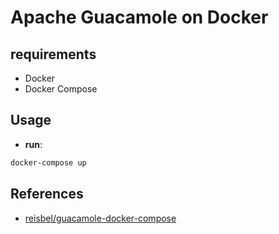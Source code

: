 # Apache Guacamole on Docker

## requirements

- Docker
- Docker Compose

## Usage

- **run**:

```sh
docker-compose up
```

## References

- [reisbel/guacamole-docker-compose](https://github.com/reisbel/guacamole-docker-compose)

